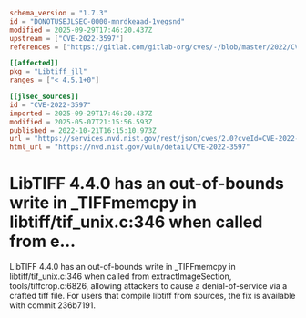 ```toml
schema_version = "1.7.3"
id = "DONOTUSEJLSEC-0000-mnrdkeaad-1vegsnd"
modified = 2025-09-29T17:46:20.437Z
upstream = ["CVE-2022-3597"]
references = ["https://gitlab.com/gitlab-org/cves/-/blob/master/2022/CVE-2022-3597.json", "https://gitlab.com/libtiff/libtiff/-/commit/236b7191f04c60d09ee836ae13b50f812c841047", "https://gitlab.com/libtiff/libtiff/-/issues/413", "https://lists.debian.org/debian-lts-announce/2023/01/msg00018.html", "https://security.netapp.com/advisory/ntap-20230110-0001/", "https://www.debian.org/security/2023/dsa-5333", "https://gitlab.com/gitlab-org/cves/-/blob/master/2022/CVE-2022-3597.json", "https://gitlab.com/libtiff/libtiff/-/commit/236b7191f04c60d09ee836ae13b50f812c841047", "https://gitlab.com/libtiff/libtiff/-/issues/413", "https://lists.debian.org/debian-lts-announce/2023/01/msg00018.html", "https://security.netapp.com/advisory/ntap-20230110-0001/", "https://www.debian.org/security/2023/dsa-5333"]

[[affected]]
pkg = "Libtiff_jll"
ranges = ["< 4.5.1+0"]

[[jlsec_sources]]
id = "CVE-2022-3597"
imported = 2025-09-29T17:46:20.437Z
modified = 2025-05-07T21:15:56.593Z
published = 2022-10-21T16:15:10.973Z
url = "https://services.nvd.nist.gov/rest/json/cves/2.0?cveId=CVE-2022-3597"
html_url = "https://nvd.nist.gov/vuln/detail/CVE-2022-3597"
```

# LibTIFF 4.4.0 has an out-of-bounds write in _TIFFmemcpy in libtiff/tif_unix.c:346 when called from e...

LibTIFF 4.4.0 has an out-of-bounds write in _TIFFmemcpy in libtiff/tif_unix.c:346 when called from extractImageSection, tools/tiffcrop.c:6826, allowing attackers to cause a denial-of-service via a crafted tiff file. For users that compile libtiff from sources, the fix is available with commit 236b7191.

